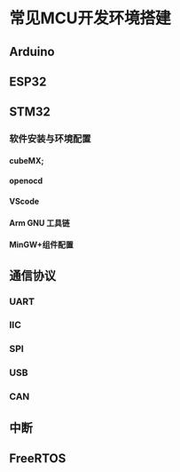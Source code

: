 # 常见MCU开发环境搭建
## Arduino
## ESP32
## STM32
### 软件安装与环境配置
#### cubeMX;
#### openocd
#### VScode
#### Arm GNU 工具链
#### MinGW+组件配置


## 通信协议
### UART 
### IIC
### SPI
### USB
### CAN

## 中断

## FreeRTOS
